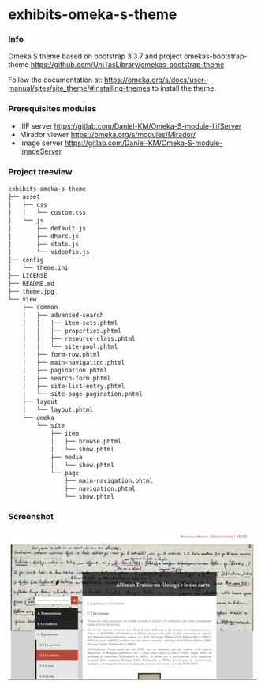 # exhibits-omeka-s-theme

### Info
Omeka S theme based on bootstrap 3.3.7 and project omekas-bootstrap-theme https://github.com/UniTasLibrary/omekas-bootstrap-theme

Follow the documentation at: https://omeka.org/s/docs/user-manual/sites/site_theme/#installing-themes to install the theme.

### Prerequisites modules
* IIIF server https://gitlab.com/Daniel-KM/Omeka-S-module-IiifServer
* Mirador viewer https://omeka.org/s/modules/Mirador/
* Image server https://gitlab.com/Daniel-KM/Omeka-S-module-ImageServer

### Project treeview
```
exhibits-omeka-s-theme
├── asset
│   ├── css
│   │   └── custom.css
│   └── js
│       ├── default.js
│       ├── dharc.js
│       ├── stats.js
│       └── videofix.js
├── config
│   └── theme.ini
├── LICENSE
├── README.md
├── theme.jpg
└── view
    ├── common
    │   ├── advanced-search
    │   │   ├── item-sets.phtml
    │   │   ├── properties.phtml
    │   │   ├── resource-class.phtml
    │   │   └── site-pool.phtml
    │   ├── form-row.phtml
    │   ├── main-navigation.phtml
    │   ├── pagination.phtml
    │   ├── search-form.phtml
    │   ├── site-list-entry.phtml
    │   └── site-page-pagination.phtml
    ├── layout
    │   └── layout.phtml
    └── omeka
        └── site
            ├── item
            │   ├── browse.phtml
            │   └── show.phtml
            ├── media
            │   └── show.phtml
            └── page
                ├── main-navigation.phtml
                ├── navigation.phtml
                └── show.phtml
```


### Screenshot
![alt Screenshot](https://raw.githubusercontent.com/dharc-org/exhibits-omeka-s-theme/main/theme.jpg)
